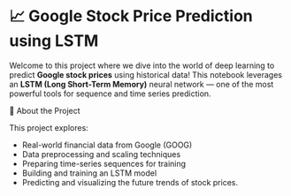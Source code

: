 # 📈 Google Stock Price Prediction using LSTM

Welcome to this project where we dive into the world of deep learning to predict **Google stock prices** using historical data! This notebook leverages an **LSTM (Long Short-Term Memory)** neural network — one of the most powerful tools for sequence and time series prediction.

🧠 About the Project

This project explores:
- Real-world financial data from Google (GOOG)
- Data preprocessing and scaling techniques
- Preparing time-series sequences for training
- Building and training an LSTM model
- Predicting and visualizing the future trends of stock prices.
